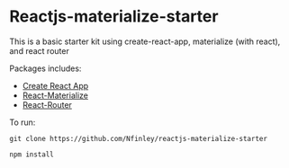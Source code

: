 # Reactjs-materialize-starter
This is a basic starter kit using create-react-app, materialize (with react), and react router

Packages includes: 
* [Create React App](https://github.com/facebookincubator/create-react-app)
* [React-Materialize](https://github.com/react-materialize/react-materialize)
* [React-Router](https://github.com/reacttraining/react-router)


To run:

```git clone https://github.com/Nfinley/reactjs-materialize-starter ```

```npm install```
